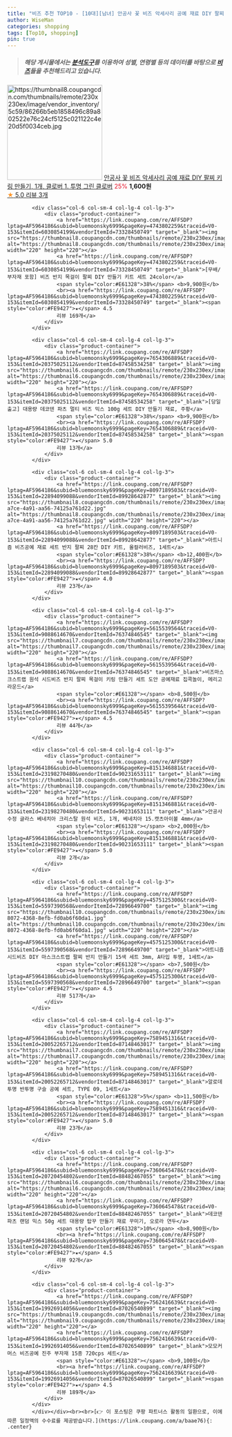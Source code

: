 ```yaml
---
title: "비즈 추천 TOP10 - [10대][남녀] 안공사 꽃 비즈 악세사리 공예 재료 DIY 팔찌 키링 만들기, 1개, 클로버 1. 투명 그린 클로버"
author: WiseMan
categories: shopping
tags: [Top10, shopping]
pin: true
---
```


> ##### 해당 게시물에서는 [**분석도구**](https://itemscout.io/)를 이용하여 **성별**, **연령별** 등의 데이터를 바탕으로 [**비즈**](https://link.coupang.com/a/baae76)들을 추천해드리고 있습니다.
<div class="container"><div class="row">
            <div class="col-6 col-sm-4 col-lg-4 col-lg-3">
                <div class="product-container">
                    <a href="https://link.coupang.com/re/AFFSDP?lptag=AF5964186&subid=bluemoonsky6999&pageKey=8151264887&traceid=V0-153&itemId=23197968533&vendorItemId=90321713106" target="_blank"><img src="https://thumbnail8.coupangcdn.com/thumbnails/remote/230x230ex/image/vendor_inventory/5c59/86266b5eb1858496c89a802522e76c24cf5125c021122c4e20d5f0034ceb.jpg" alt="https://thumbnail8.coupangcdn.com/thumbnails/remote/230x230ex/image/vendor_inventory/5c59/86266b5eb1858496c89a802522e76c24cf5125c021122c4e20d5f0034ceb.jpg" width="220" height="220"></a>
                    <a href="https://link.coupang.com/re/AFFSDP?lptag=AF5964186&subid=bluemoonsky6999&pageKey=8151264887&traceid=V0-153&itemId=23197968533&vendorItemId=90321713106" target="_blank">안공사 꽃 비즈 악세사리 공예 재료 DIY 팔찌 키링 만들기, 1개, 클로버 1. 투명 그린 클로버</a>
                    <span style="color:#E61328">25%</span> <b>1,600원</b>
                    <br><a href="https://link.coupang.com/re/AFFSDP?lptag=AF5964186&subid=bluemoonsky6999&pageKey=8151264887&traceid=V0-153&itemId=23197968533&vendorItemId=90321713106" target="_blank"><span style="color:#FE9427">★</span> 5.0
                    리뷰 3개</a>
                </div>
            </div>
            
            <div class="col-6 col-sm-4 col-lg-4 col-lg-3">
                <div class="product-container">
                    <a href="https://link.coupang.com/re/AFFSDP?lptag=AF5964186&subid=bluemoonsky6999&pageKey=4743802259&traceid=V0-153&itemId=6030854199&vendorItemId=73328450749" target="_blank"><img src="https://thumbnail8.coupangcdn.com/thumbnails/remote/230x230ex/image/vendor_inventory/c63b/1a1cdfb3b8ff602beacd76b092c3d9fb54ce5aa4ea6351de8c2fd52e7347.jpg" alt="https://thumbnail8.coupangcdn.com/thumbnails/remote/230x230ex/image/vendor_inventory/c63b/1a1cdfb3b8ff602beacd76b092c3d9fb54ce5aa4ea6351de8c2fd52e7347.jpg" width="220" height="220"></a>
                    <a href="https://link.coupang.com/re/AFFSDP?lptag=AF5964186&subid=bluemoonsky6999&pageKey=4743802259&traceid=V0-153&itemId=6030854199&vendorItemId=73328450749" target="_blank">[무배/부자재 포함] 비즈 반지 목걸이 팔찌 DIY 만들기 키트 세트 24color</a>
                    <span style="color:#E61328">38%</span> <b>9,900원</b>
                    <br><a href="https://link.coupang.com/re/AFFSDP?lptag=AF5964186&subid=bluemoonsky6999&pageKey=4743802259&traceid=V0-153&itemId=6030854199&vendorItemId=73328450749" target="_blank"><span style="color:#FE9427">★</span> 4.5
                    리뷰 169개</a>
                </div>
            </div>
            
            <div class="col-6 col-sm-4 col-lg-4 col-lg-3">
                <div class="product-container">
                    <a href="https://link.coupang.com/re/AFFSDP?lptag=AF5964186&subid=bluemoonsky6999&pageKey=7654306889&traceid=V0-153&itemId=20375025112&vendorItemId=87458534258" target="_blank"><img src="https://thumbnail6.coupangcdn.com/thumbnails/remote/230x230ex/image/vendor_inventory/9d5c/70a78b131e905925e65b9e6c1a1583d77cebb6b5e51e4ae6e39af7674c69.jpg" alt="https://thumbnail6.coupangcdn.com/thumbnails/remote/230x230ex/image/vendor_inventory/9d5c/70a78b131e905925e65b9e6c1a1583d77cebb6b5e51e4ae6e39af7674c69.jpg" width="220" height="220"></a>
                    <a href="https://link.coupang.com/re/AFFSDP?lptag=AF5964186&subid=bluemoonsky6999&pageKey=7654306889&traceid=V0-153&itemId=20375025112&vendorItemId=87458534258" target="_blank">[당일출고] 대용량 데코덴 파츠 멀티 비즈 믹스 100g 세트 DIY 만들기 재료, 주황</a>
                    <span style="color:#E61328">38%</span> <b>9,900원</b>
                    <br><a href="https://link.coupang.com/re/AFFSDP?lptag=AF5964186&subid=bluemoonsky6999&pageKey=7654306889&traceid=V0-153&itemId=20375025112&vendorItemId=87458534258" target="_blank"><span style="color:#FE9427">★</span> 5.0
                    리뷰 13개</a>
                </div>
            </div>
            
            <div class="col-6 col-sm-4 col-lg-4 col-lg-3">
                <div class="product-container">
                    <a href="https://link.coupang.com/re/AFFSDP?lptag=AF5964186&subid=bluemoonsky6999&pageKey=8097189503&traceid=V0-153&itemId=22894099088&vendorItemId=89928642877" target="_blank"><img src="https://thumbnail8.coupangcdn.com/thumbnails/remote/230x230ex/image/retail/images/2024/05/13/18/9/2094c7d6-a7ce-4a91-aa56-74125a761d22.jpg" alt="https://thumbnail8.coupangcdn.com/thumbnails/remote/230x230ex/image/retail/images/2024/05/13/18/9/2094c7d6-a7ce-4a91-aa56-74125a761d22.jpg" width="220" height="220"></a>
                    <a href="https://link.coupang.com/re/AFFSDP?lptag=AF5964186&subid=bluemoonsky6999&pageKey=8097189503&traceid=V0-153&itemId=22894099088&vendorItemId=89928642877" target="_blank">아트니즘 비즈공예 재료 세트 반지 팔찌 28칸 DIY 키트, 올컬러비즈, 1세트</a>
                    <span style="color:#E61328">38%</span> <b>12,400원</b>
                    <br><a href="https://link.coupang.com/re/AFFSDP?lptag=AF5964186&subid=bluemoonsky6999&pageKey=8097189503&traceid=V0-153&itemId=22894099088&vendorItemId=89928642877" target="_blank"><span style="color:#FE9427">★</span> 4.0
                    리뷰 23개</a>
                </div>
            </div>
            
            <div class="col-6 col-sm-4 col-lg-4 col-lg-3">
                <div class="product-container">
                    <a href="https://link.coupang.com/re/AFFSDP?lptag=AF5964186&subid=bluemoonsky6999&pageKey=5615539564&traceid=V0-153&itemId=9088614670&vendorItemId=76374846545" target="_blank"><img src="https://thumbnail7.coupangcdn.com/thumbnails/remote/230x230ex/image/vendor_inventory/5407/a3174928f47086217f43c74ce555eb3c4154c03795b70f618a5074f74112.jpg" alt="https://thumbnail7.coupangcdn.com/thumbnails/remote/230x230ex/image/vendor_inventory/5407/a3174928f47086217f43c74ce555eb3c4154c03795b70f618a5074f74112.jpg" width="220" height="220"></a>
                    <a href="https://link.coupang.com/re/AFFSDP?lptag=AF5964186&subid=bluemoonsky6999&pageKey=5615539564&traceid=V0-153&itemId=9088614670&vendorItemId=76374846545" target="_blank">비즈마스크스트랩 원석 시드비즈 반지 팔찌 목걸이 키링 만들기 세트 도안 공예재료 집콕놀이, 메리고라운드</a>
                    <span style="color:#E61328"></span> <b>8,500원</b>
                    <br><a href="https://link.coupang.com/re/AFFSDP?lptag=AF5964186&subid=bluemoonsky6999&pageKey=5615539564&traceid=V0-153&itemId=9088614670&vendorItemId=76374846545" target="_blank"><span style="color:#FE9427">★</span> 4.5
                    리뷰 44개</a>
                </div>
            </div>
            
            <div class="col-6 col-sm-4 col-lg-4 col-lg-3">
                <div class="product-container">
                    <a href="https://link.coupang.com/re/AFFSDP?lptag=AF5964186&subid=bluemoonsky6999&pageKey=8151346881&traceid=V0-153&itemId=23198270480&vendorItemId=90231653111" target="_blank"><img src="https://thumbnail10.coupangcdn.com/thumbnails/remote/230x230ex/image/vendor_inventory/036f/b172a1df10c516af2ede81ee316b900dd7f79ed8a4bb944064137b7d1164.jpg" alt="https://thumbnail10.coupangcdn.com/thumbnails/remote/230x230ex/image/vendor_inventory/036f/b172a1df10c516af2ede81ee316b900dd7f79ed8a4bb944064137b7d1164.jpg" width="220" height="220"></a>
                    <a href="https://link.coupang.com/re/AFFSDP?lptag=AF5964186&subid=bluemoonsky6999&pageKey=8151346881&traceid=V0-153&itemId=23198270480&vendorItemId=90231653111" target="_blank">안공사 수정 글라스 베네치아 크리스탈 원석 비즈, 1개, 베네치아 15.캣츠아이볼 4mm</a>
                    <span style="color:#E61328"></span> <b>2,000원</b>
                    <br><a href="https://link.coupang.com/re/AFFSDP?lptag=AF5964186&subid=bluemoonsky6999&pageKey=8151346881&traceid=V0-153&itemId=23198270480&vendorItemId=90231653111" target="_blank"><span style="color:#FE9427">★</span> 5.0
                    리뷰 2개</a>
                </div>
            </div>
            
            <div class="col-6 col-sm-4 col-lg-4 col-lg-3">
                <div class="product-container">
                    <a href="https://link.coupang.com/re/AFFSDP?lptag=AF5964186&subid=bluemoonsky6999&pageKey=4575125300&traceid=V0-153&itemId=5597390568&vendorItemId=72896649700" target="_blank"><img src="https://thumbnail10.coupangcdn.com/thumbnails/remote/230x230ex/image/retail/images/2020/12/09/10/3/0c0b7154-8072-4368-8efb-fd0ab6f60da1.jpg" alt="https://thumbnail10.coupangcdn.com/thumbnails/remote/230x230ex/image/retail/images/2020/12/09/10/3/0c0b7154-8072-4368-8efb-fd0ab6f60da1.jpg" width="220" height="220"></a>
                    <a href="https://link.coupang.com/re/AFFSDP?lptag=AF5964186&subid=bluemoonsky6999&pageKey=4575125300&traceid=V0-153&itemId=5597390568&vendorItemId=72896649700" target="_blank">아트니즘 시드비즈 DIY 마스크스트랩 팔찌 반지 만들기 15색 세트 3mm, A타입 투명, 1세트</a>
                    <span style="color:#E61328"></span> <b>7,500원</b>
                    <br><a href="https://link.coupang.com/re/AFFSDP?lptag=AF5964186&subid=bluemoonsky6999&pageKey=4575125300&traceid=V0-153&itemId=5597390568&vendorItemId=72896649700" target="_blank"><span style="color:#FE9427">★</span> 4.5
                    리뷰 517개</a>
                </div>
            </div>
            
            <div class="col-6 col-sm-4 col-lg-4 col-lg-3">
                <div class="product-container">
                    <a href="https://link.coupang.com/re/AFFSDP?lptag=AF5964186&subid=bluemoonsky6999&pageKey=7589451316&traceid=V0-153&itemId=20052265712&vendorItemId=87148463017" target="_blank"><img src="https://thumbnail7.coupangcdn.com/thumbnails/remote/230x230ex/image/rs_quotation_api/pim59lc5/efeb23e98612430293abc7c690b4b4f1.jpg" alt="https://thumbnail7.coupangcdn.com/thumbnails/remote/230x230ex/image/rs_quotation_api/pim59lc5/efeb23e98612430293abc7c690b4b4f1.jpg" width="220" height="220"></a>
                    <a href="https://link.coupang.com/re/AFFSDP?lptag=AF5964186&subid=bluemoonsky6999&pageKey=7589451316&traceid=V0-153&itemId=20052265712&vendorItemId=87148463017" target="_blank">알로데 투명 반투명 구슬 공예 세트, TYPE 09, 1세트</a>
                    <span style="color:#E61328">5%</span> <b>11,500원</b>
                    <br><a href="https://link.coupang.com/re/AFFSDP?lptag=AF5964186&subid=bluemoonsky6999&pageKey=7589451316&traceid=V0-153&itemId=20052265712&vendorItemId=87148463017" target="_blank"><span style="color:#FE9427">★</span> 5.0
                    리뷰 23개</a>
                </div>
            </div>
            
            <div class="col-6 col-sm-4 col-lg-4 col-lg-3">
                <div class="product-container">
                    <a href="https://link.coupang.com/re/AFFSDP?lptag=AF5964186&subid=bluemoonsky6999&pageKey=7360645478&traceid=V0-153&itemId=20720454802&vendorItemId=88482467055" target="_blank"><img src="https://thumbnail6.coupangcdn.com/thumbnails/remote/230x230ex/image/vendor_inventory/6fbe/d932049073cde917d8a6c87a7c389b031d9bc9bf2f91157ee6527977c4a5.jpg" alt="https://thumbnail6.coupangcdn.com/thumbnails/remote/230x230ex/image/vendor_inventory/6fbe/d932049073cde917d8a6c87a7c389b031d9bc9bf2f91157ee6527977c4a5.jpg" width="220" height="220"></a>
                    <a href="https://link.coupang.com/re/AFFSDP?lptag=AF5964186&subid=bluemoonsky6999&pageKey=7360645478&traceid=V0-153&itemId=20720454802&vendorItemId=88482467055" target="_blank">데코덴 파츠 랜덤 믹스 50g 세트 대용량 탑꾸 만들기 재료 꾸미기, 오로라 연두</a>
                    <span style="color:#E61328">10%</span> <b>8,900원</b>
                    <br><a href="https://link.coupang.com/re/AFFSDP?lptag=AF5964186&subid=bluemoonsky6999&pageKey=7360645478&traceid=V0-153&itemId=20720454802&vendorItemId=88482467055" target="_blank"><span style="color:#FE9427">★</span> 4.5
                    리뷰 92개</a>
                </div>
            </div>
            
            <div class="col-6 col-sm-4 col-lg-4 col-lg-3">
                <div class="product-container">
                    <a href="https://link.coupang.com/re/AFFSDP?lptag=AF5964186&subid=bluemoonsky6999&pageKey=7562416639&traceid=V0-153&itemId=19926914056&vendorItemId=87026540899" target="_blank"><img src="https://thumbnail9.coupangcdn.com/thumbnails/remote/230x230ex/image/vendor_inventory/6af5/492f5351970f9d9776fee568c0428c499cd27b821fc0664cded60b77349f.JPG" alt="https://thumbnail9.coupangcdn.com/thumbnails/remote/230x230ex/image/vendor_inventory/6af5/492f5351970f9d9776fee568c0428c499cd27b821fc0664cded60b77349f.JPG" width="220" height="220"></a>
                    <a href="https://link.coupang.com/re/AFFSDP?lptag=AF5964186&subid=bluemoonsky6999&pageKey=7562416639&traceid=V0-153&itemId=19926914056&vendorItemId=87026540899" target="_blank">모모커머스 비즈공예 진주 부자재 15종 720cps 세트</a>
                    <span style="color:#E61328"></span> <b>9,100원</b>
                    <br><a href="https://link.coupang.com/re/AFFSDP?lptag=AF5964186&subid=bluemoonsky6999&pageKey=7562416639&traceid=V0-153&itemId=19926914056&vendorItemId=87026540899" target="_blank"><span style="color:#FE9427">★</span> 4.5
                    리뷰 189개</a>
                </div>
            </div>
            </div></div><br><br>[👉 이 포스팅은 쿠팡 파트너스 활동의 일환으로, 이에 따른 일정액의 수수료를 제공받습니다.](https://link.coupang.com/a/baae76){: .center}